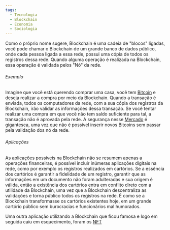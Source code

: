 ```yaml
---
tags:
  - Tecnologia
  - Blockchain
  - Economia
  - Sociologia
---
```

Como o próprio nome sugere, Blockchain é uma cadeia de "blocos" ligadas, você pode chamar o Blockchain de um grande banco de dados público, onde cada pessoa ligada a essa rede, possui uma cópia de todos os registros dessa rede. Quando alguma operação é realizada na Blockchain, essa operação é validada pelos "Nó" da rede. 
###### Exemplo
Imagine que você está querendo comprar uma casa, você tem [Bitcoin](Bitcoin.md) e deseja realizar a compra por meio da Blockchain. Quando a transação é enviada, todos os computadores da rede, com a sua cópia dos registros da Blockchain, irão validar as informações dessa transação. Se você tentar realizar uma compra em que você não tem saldo suficiente para tal, a transação não é aprovada pela rede. A segurança nesse [Mercado](Mercado.md) é gigantesca, uma vez que não é possível inserir novos Bitcoins sem passar pela validação dos nó da rede. 
###### Aplicações
As aplicações possíveis na Blockchain não se resumem apenas a operações financeiras, é possível incluir inúmeras aplicações digitais na rede, como por exemplo os registros realizados em cartórios. Se a essência dos cartórios é garantir a fidelidade de um registro, garantir que as informações em um documento não foram adulteradas e sua origem é válida, então a existência dos cartórios entra em conflito direto com a utilidade da Blockchain, uma vez que a Blockchain descentraliza as validações e torna público todos os registros na rede. É como se a Blockchain transformasse os cartórios existentes hoje, em um grande cartório público sem burocracias e funcionários mal humorados.

Uma outra aplicação utilizando a Blockchain que ficou famosa e logo em seguida caiu em esquecimento, foram os [NFT](NFT.md) 